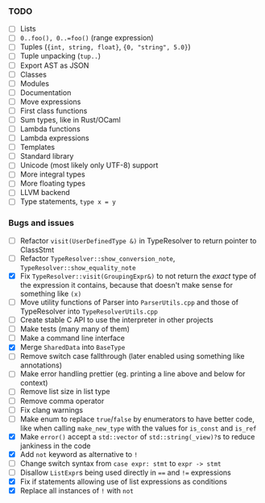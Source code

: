 ### TODO

- [ ] Lists
- [ ] `0..foo(), 0..=foo()` (range expression)
- [ ] Tuples (`{int, string, float}`, `{0, "string", 5.0}`)
- [ ] Tuple unpacking (`tup..`)
- [ ] Export AST as JSON
- [ ] Classes
- [ ] Modules
- [ ] Documentation
- [ ] Move expressions
- [ ] First class functions
- [ ] Sum types, like in Rust/OCaml
- [ ] Lambda functions
- [ ] Lambda expressions
- [ ] Templates
- [ ] Standard library
- [ ] Unicode (most likely only UTF-8) support
- [ ] More integral types
- [ ] More floating types
- [ ] LLVM backend
- [ ] Type statements, `type x = y`

### Bugs and issues

- [ ] Refactor `visit(UserDefinedType &)` in TypeResolver to return pointer to
  ClassStmt
- [ ] Refactor `TypeResolver::show_conversion_note`, `TypeResolver::show_equality_note`
- [x] Fix `TypeResolver::visit(GroupingExpr&)` to not return the *exact* type of the expression
  it contains, because that doesn't make sense for something like `(x)`
- [ ] Move utility functions of Parser into `ParserUtils.cpp` and those of TypeResolver into
  `TypeResolverUtils.cpp`
- [ ] Create stable C API to use the interpreter in other projects
- [ ] Make tests (many many of them)
- [ ] Make a command line interface
- [x] Merge `SharedData` into `BaseType`
- [ ] Remove switch case fallthrough (later enabled using something like annotations)
- [ ] Make error handling prettier (eg. printing a line above and below for context)
- [ ] Remove list size in list type
- [ ] Remove comma operator
- [ ] Fix clang warnings
- [ ] Make enum to replace `true`/`false` by enumerators to have better code, like when
calling `make_new_type` with the values for `is_const` and `is_ref`
- [x] Make `error()` accept a `std::vector` of `std::string(_view)?`s to reduce jankiness
in the code
- [x] Add `not` keyword as alternative to `!`
- [ ] Change switch syntax from `case expr: stmt` to `expr -> stmt`
- [ ] Disallow `ListExpr`s being used directly in `==` and `!=` expressions
- [x] Fix if statements allowing use of list expressions as conditions
- [x] Replace all instances of `!` with `not`
